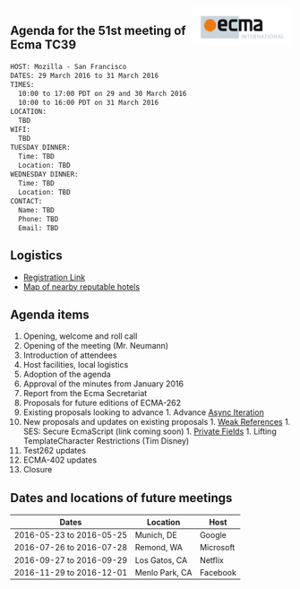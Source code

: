 <img src="../images/Ecma_RVB-003.jpg" align="right" height="70" alt="" />

## Agenda for the 51st meeting of Ecma TC39

    HOST: Mozilla - San Francisco
    DATES: 29 March 2016 to 31 March 2016
    TIMES:
      10:00 to 17:00 PDT on 29 and 30 March 2016
      10:00 to 16:00 PDT on 31 March 2016
    LOCATION:
      TBD
    WIFI:
      TBD
    TUESDAY DINNER:
      Time: TBD
      Location: TBD
    WEDNESDAY DINNER:
      Time: TBD
      Location: TBD
    CONTACT:
      Name: TBD
      Phone: TBD
      Email: TBD

## Logistics

- [Registration Link](https://ecma-international.doodle.com/poll/rtqf7p48aaenev92)
- [Map of nearby reputable hotels](https://www.google.com/maps/...)

## Agenda items

1. Opening, welcome and roll call
  1. Opening of the meeting (Mr. Neumann)
  1. Introduction of attendees
  1. Host facilities, local logistics
1. Adoption of the agenda
1. Approval of the minutes from January 2016
1. Report from the Ecma Secretariat
1. Proposals for future editions of ECMA-262
  1. Existing proposals looking to advance
    1. Advance [Async Iteration](https://tc39.github.io/proposal-async-iteration/)
  1. New proposals and updates on existing proposals
    1. [Weak References](https://github.com/tc39/proposal-weakrefs)
    1. SES: Secure EcmaScript (link coming soon)
    1. [Private Fields](https://zenparsing.github.io/es-private-fields/)
    1. Lifting TemplateCharacter Restrictions (Tim Disney)
1. Test262 updates
1. ECMA-402 updates
1. Closure

## Dates and locations of future meetings

| Dates                    | Location          | Host       |
|--------------------------|-------------------|------------|
| 2016-05-23 to 2016-05-25 | Munich, DE        | Google     |
| 2016-07-26 to 2016-07-28 | Remond, WA        | Microsoft  |
| 2016-09-27 to 2016-09-29 | Los Gatos, CA     | Netflix    |
| 2016-11-29 to 2016-12-01 | Menlo Park, CA    | Facebook   |
